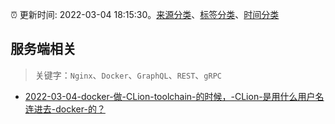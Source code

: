 :alarm_clock: 更新时间: 2022-03-04 18:15:30。[来源分类](../README.md)、[标签分类](../TAGS.md)、[时间分类](../TIMELINE.md)

## 服务端相关


> 关键字：`Nginx`、`Docker`、`GraphQL`、`REST`、`gRPC`



- [2022-03-04-docker-做-CLion-toolchain-的时候，-CLion-是用什么用户名连进去-docker-的？](https://www.v2ex.com/t/838098) 
